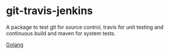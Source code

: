 # git-travis-jenkins

A package to test git for source control, travis for unit testing and continuous build and maven for system tests.

<a href=“https://golang.org/” target="_blank">
Golang</a>

